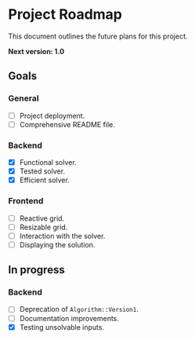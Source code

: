 # Project Roadmap
This document outlines the future plans for this project.

**Next version: 1.0**

## Goals
### General
- [ ] Project deployment.
- [ ] Comprehensive README file.    

### Backend
- [X] Functional solver.
- [X] Tested solver.
- [X] Efficient solver.

### Frontend
- [ ] Reactive grid.
- [ ] Resizable grid.
- [ ] Interaction with the solver.
- [ ] Displaying the solution.

## In progress
### Backend
- [ ] Deprecation of `Algorithm::Version1`.
- [ ] Documentation improvements.
- [X] Testing unsolvable inputs.
